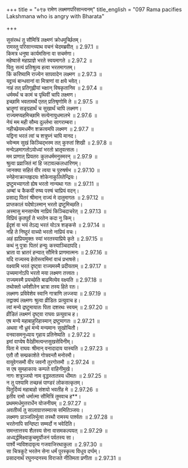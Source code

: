+++
title = "०९७ रामेण लक्ष्मणपरिसान्त्वनम्"
title_english = "097 Rama pacifies Lakshmana who is angry with Bharata"

+++

सुसंरब्धं तु सौमित्रिं लक्ष्मणं क्रोधमूर्च्छितम्।  
रामस्तु परिसान्त्व्याथ वचनं चेदमब्रवीत् ॥ 2.97.1 ॥   
किमत्र धनुषा कार्यमसिना वा सचर्मणा।  
महेष्वासे महाप्राज्ञे भरते स्वयमागते ॥ 2.97.2 ॥   
पितुः सत्यं प्रतिश्रुत्य हत्वा भरतमागतम्।  
किं करिष्यामि राज्येन सापवादेन लक्ष्मण ॥ 2.97.3 ॥   
यद्द्रव्यं बान्धवानां वा मित्राणां वा क्षये भवेत्।  
नाहं तत् प्रतिगृह्णीयां भक्षान् विषकृतानिव ॥ 2.97.4 ॥   
धर्ममर्थं च कामं च पृथिवीं चापि लक्ष्मण।  
इच्छामि भवतामर्थे एतत् प्रतिश्रृणोमि ते ॥ 2.97.5 ॥   
भ्रातॄणां सङ्ग्रहार्थं च सुखार्थं चापि लक्ष्मण।  
राज्यमप्यहमिच्छामि सत्येनायुधमालभे ॥ 2.97.6 ॥   
नेयं मम मही सौम्य दुर्ल्लभा सागराम्बरा।  
नहीच्छेयमधर्मेण शक्रत्वमपि लक्ष्मण ॥ 2.97.7 ॥   
यद्विना भरतं त्वां च शत्रुघ्नं चापि मानद।  
भवेन्मम सुखं किञ्चिद्भस्म तत् कुरुतां शिखी ॥ 2.97.8 ॥   
मन्येऽहमागतोऽयोध्यां भरतो भ्रातृवत्सलः।  
मम प्राणात् प्रियतरः कुलधर्ममनुस्मरन् ॥ 2.97.9 ॥   
श्रुत्वा प्रव्राजितं मां हि जटावल्कलधारिणम्।  
जानक्या सहितं वीर त्वया च पुरुषर्षभ ॥ 2.97.10 ॥   
स्नेहेनाक्रान्तहृदयः शोकेनाकुलितेन्द्रियः।  
द्रष्टुमभ्यागतो ह्येष भरतो नान्यथा गतः ॥ 2.97.11 ॥   
अम्बां च कैकयीं रुष्य परुषं चाप्रियं वदन्।  
प्रसाद्य पितरं श्रीमान् राज्यं मे दातुमागतः ॥ 2.97.12 ॥   
प्राप्तकालं यदेषोऽस्मान् भरतो द्रष्टुमिच्छति।  
अस्मासु मनसाप्येष नाप्रियं किञ्चिदाचरेत् ॥ 2.97.13 ॥   
विप्रियं कृतपूर्वं ते भरतेन कदा नु किम्।  
ईदृशं वा भयं तेऽद्य भरतं योऽत्र शङ्कसे ॥ 2.97.14 ॥   
नहि ते निष्ठुरं वाच्यो भरतो नाप्रियं वचः।  
अहं ह्यप्रियमुक्तः स्यां भरतस्याप्रिये कृते ॥ 2.97.15 ॥   
कथं नु पुत्राः पितरं हन्युः कस्याञ्चिदापदि।  
भ्राता वा भ्रातरं हन्यात् सौमित्रे प्राणमात्मनः ॥ 2.97.16 ॥   
यदि राज्यस्य हेतोस्त्वमिमां वाचं प्रभाषसे।  
वक्ष्यामि भरतं दृष्ट्वा राज्यमस्मै प्रदीयताम् ॥ 2.97.17 ॥   
उच्यमानोऽपि भरतो मया लक्ष्मण तत्त्वतः।  
राज्यमस्मै प्रयच्छेति बाढमित्येव वक्ष्यति ॥ 2.97.18 ॥   
तथोक्तो धर्मशीलेन भ्रात्रा तस्य हिते रतः।  
लक्ष्मणः प्रविवेशेव स्वानि गात्राणि लज्जया ॥ 2.97.19 ॥   
तद्वाक्यं लक्ष्मणः श्रुत्वा व्रीडितः प्रत्युवाच ह।  
त्वां मन्ये द्रष्टुमायातः पिता दशरथः स्वयम् ॥ 2.97.20 ॥   
व्रीडितं लक्ष्मणं दृष्ट्वा राघवः प्रत्युवाच ह।  
एष मन्ये महाबाहुरिहास्मान् द्रष्टुमागतः ॥ 2.97.21 ॥   
अथवा नौ ध्रुवं मन्ये मन्यमानः सुखोचितौ।  
वनवासमनुध्याय गृहाय प्रतिनेष्यति ॥ 2.97.22 ॥   
इमां वाप्येष वैदेहीमत्यन्तसुखसेविनीम्।  
पिता मे राघवः श्रीमान् वनादादाय यास्यति ॥ 2.97.23 ॥   
एतौ तौ सम्प्रकाशेते गोत्रवन्तौ मनोरमौ।  
वायुवेगसमौ वीर जवनौ तुरगोत्तमौ ॥ 2.97.24 ॥   
स एष सुमहाकायः कम्पते वाहिनीमुखे।  
नागः शत्रुञ्जयो नाम वृद्धस्तातस्य धीमतः ॥ 2.97.25 ॥   
न तु पश्यामि तच्छत्त्रं पाण्डरं लोकसत्कृतम्।  
पितुर्दिव्यं महाबाहो संशयो भवतीह मे ॥ 2.97.26 ॥   
इतीव रामो धर्मात्मा सौमित्रिं तुमवाच ह**।  
प्रथममर्धमुत्तरार्धेन योजनीयम् ॥ 2.97.27 ॥   
अवतीर्य्य तु सालाग्रात्तस्मात्स समितिञ्जयः।  
लक्ष्मणः प्राञ्जलिर्भूत्वा तस्थौ रामस्य पार्श्वतः ॥ 2.97.28 ॥   
भरतेनापि सन्दिष्टा सम्मर्दो न भवेदिति।  
समन्तात्तस्य शैलस्य सेना वासमकल्पयत् ॥ 2.97.29 ॥   
अध्यर्द्धमिक्ष्वाकुचमूर्योजनं पर्वतस्य सा।  
पार्श्वे न्यविशदावृत्य गजवाजिरथाकुला ॥ 2.97.30 ॥   
सा चित्रकूटे भरतेन सेना धर्मं पुरस्कृत्य विधूय दर्प्पम्।  
प्रसादनार्थं रघुनन्दनस्य विराजते नीतिमता प्रणीता ॥ 2.97.31 ॥   
